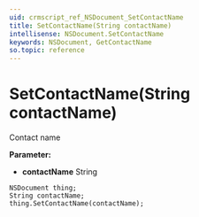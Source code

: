```yaml
---
uid: crmscript_ref_NSDocument_SetContactName
title: SetContactName(String contactName)
intellisense: NSDocument.SetContactName
keywords: NSDocument, GetContactName
so.topic: reference
---
```


# SetContactName(String contactName)

Contact name

**Parameter:** 
 - **contactName** String

```crmscript
NSDocument thing;
String contactName;
thing.SetContactName(contactName);
```

